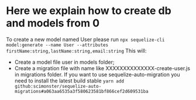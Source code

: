 # Here we explain how to create db and models from 0

To create a new model named User please run `npx sequelize-cli model:generate --name User --attributes firstName:string,lastName:string,email:string`
This will:

- Create a model file user in models folder;
- Create a migration file with name like XXXXXXXXXXXXXX-create-user.js in migrations folder.
If you want to use sequelize-auto-migration you need to install the latest build stable `yarn add github:scimonster/sequelize-auto-migrations#a063aa6535a3f580623581bf866cef2d609531ba`
